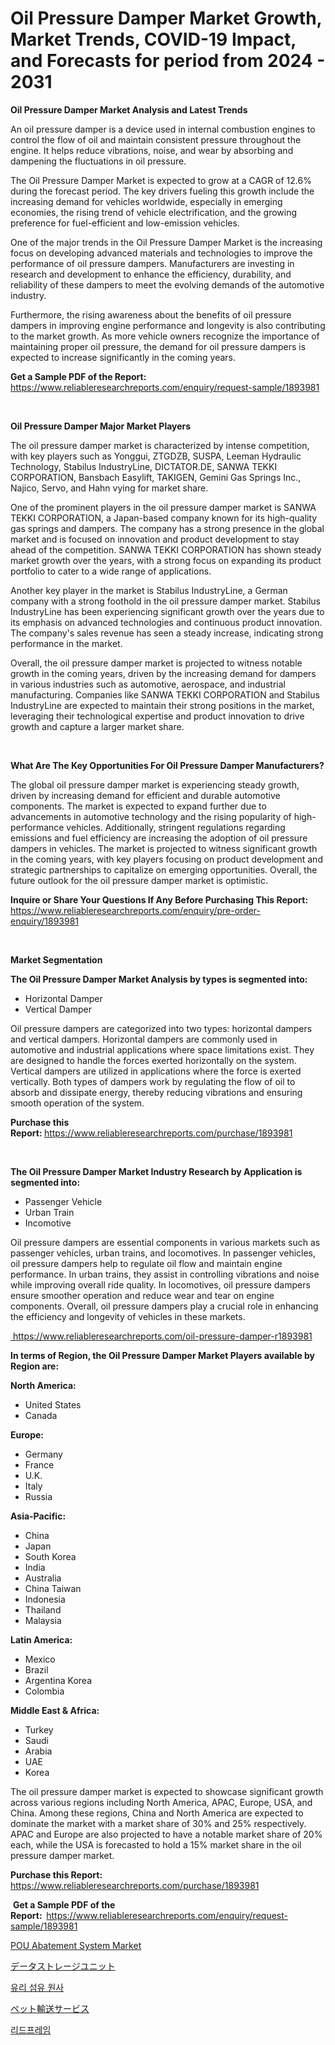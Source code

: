 <p><h1>Oil Pressure Damper Market Growth, Market Trends, COVID-19 Impact, and Forecasts for period from 2024 - 2031</h1></p><p><strong>Oil Pressure Damper Market Analysis and Latest Trends</strong></p>
<p><p>An oil pressure damper is a device used in internal combustion engines to control the flow of oil and maintain consistent pressure throughout the engine. It helps reduce vibrations, noise, and wear by absorbing and dampening the fluctuations in oil pressure.</p><p>The Oil Pressure Damper Market is expected to grow at a CAGR of 12.6% during the forecast period. The key drivers fueling this growth include the increasing demand for vehicles worldwide, especially in emerging economies, the rising trend of vehicle electrification, and the growing preference for fuel-efficient and low-emission vehicles.</p><p>One of the major trends in the Oil Pressure Damper Market is the increasing focus on developing advanced materials and technologies to improve the performance of oil pressure dampers. Manufacturers are investing in research and development to enhance the efficiency, durability, and reliability of these dampers to meet the evolving demands of the automotive industry.</p><p>Furthermore, the rising awareness about the benefits of oil pressure dampers in improving engine performance and longevity is also contributing to the market growth. As more vehicle owners recognize the importance of maintaining proper oil pressure, the demand for oil pressure dampers is expected to increase significantly in the coming years.</p></p>
<p><strong>Get a Sample PDF of the Report:&nbsp;</strong> <a href="https://www.reliableresearchreports.com/enquiry/request-sample/1893981">https://www.reliableresearchreports.com/enquiry/request-sample/1893981</a></p>
<p>&nbsp;</p>
<p><strong>Oil Pressure Damper Major Market Players</strong></p>
<p><p>The oil pressure damper market is characterized by intense competition, with key players such as Yonggui, ZTGDZB, SUSPA, Leeman Hydraulic Technology, Stabilus IndustryLine, DICTATOR.DE, SANWA TEKKI CORPORATION, Bansbach Easylift, TAKIGEN, Gemini Gas Springs Inc., Najico, Servo, and Hahn vying for market share.</p><p>One of the prominent players in the oil pressure damper market is SANWA TEKKI CORPORATION, a Japan-based company known for its high-quality gas springs and dampers. The company has a strong presence in the global market and is focused on innovation and product development to stay ahead of the competition. SANWA TEKKI CORPORATION has shown steady market growth over the years, with a strong focus on expanding its product portfolio to cater to a wide range of applications.</p><p>Another key player in the market is Stabilus IndustryLine, a German company with a strong foothold in the oil pressure damper market. Stabilus IndustryLine has been experiencing significant growth over the years due to its emphasis on advanced technologies and continuous product innovation. The company's sales revenue has seen a steady increase, indicating strong performance in the market.</p><p>Overall, the oil pressure damper market is projected to witness notable growth in the coming years, driven by the increasing demand for dampers in various industries such as automotive, aerospace, and industrial manufacturing. Companies like SANWA TEKKI CORPORATION and Stabilus IndustryLine are expected to maintain their strong positions in the market, leveraging their technological expertise and product innovation to drive growth and capture a larger market share.</p></p>
<p>&nbsp;</p>
<p><strong>What Are The Key Opportunities For Oil Pressure Damper Manufacturers?</strong></p>
<p><p>The global oil pressure damper market is experiencing steady growth, driven by increasing demand for efficient and durable automotive components. The market is expected to expand further due to advancements in automotive technology and the rising popularity of high-performance vehicles. Additionally, stringent regulations regarding emissions and fuel efficiency are increasing the adoption of oil pressure dampers in vehicles. The market is projected to witness significant growth in the coming years, with key players focusing on product development and strategic partnerships to capitalize on emerging opportunities. Overall, the future outlook for the oil pressure damper market is optimistic.</p></p>
<p><strong>Inquire or Share Your Questions If Any Before Purchasing This Report:</strong> <a href="https://www.reliableresearchreports.com/enquiry/pre-order-enquiry/1893981">https://www.reliableresearchreports.com/enquiry/pre-order-enquiry/1893981</a></p>
<p>&nbsp;</p>
<p><strong>Market Segmentation</strong></p>
<p><strong>The Oil Pressure Damper Market Analysis by types is segmented into:</strong></p>
<p><ul><li>Horizontal Damper</li><li>Vertical Damper</li></ul></p>
<p><p>Oil pressure dampers are categorized into two types: horizontal dampers and vertical dampers. Horizontal dampers are commonly used in automotive and industrial applications where space limitations exist. They are designed to handle the forces exerted horizontally on the system. Vertical dampers are utilized in applications where the force is exerted vertically. Both types of dampers work by regulating the flow of oil to absorb and dissipate energy, thereby reducing vibrations and ensuring smooth operation of the system.</p></p>
<p><strong>Purchase this Report:&nbsp;</strong><a href="https://www.reliableresearchreports.com/purchase/1893981">https://www.reliableresearchreports.com/purchase/1893981</a></p>
<p>&nbsp;</p>
<p><strong>The Oil Pressure Damper Market Industry Research by Application is segmented into:</strong></p>
<p><ul><li>Passenger Vehicle</li><li>Urban Train</li><li>Incomotive</li></ul></p>
<p><p>Oil pressure dampers are essential components in various markets such as passenger vehicles, urban trains, and locomotives. In passenger vehicles, oil pressure dampers help to regulate oil flow and maintain engine performance. In urban trains, they assist in controlling vibrations and noise while improving overall ride quality. In locomotives, oil pressure dampers ensure smoother operation and reduce wear and tear on engine components. Overall, oil pressure dampers play a crucial role in enhancing the efficiency and longevity of vehicles in these markets.</p></p>
<p><a href="https://www.reliableresearchreports.com/oil-pressure-damper-r1893981">&nbsp;https://www.reliableresearchreports.com/oil-pressure-damper-r1893981</a></p>
<p><strong>In terms of Region, the Oil Pressure Damper Market Players available by Region are:</strong></p>
<p>
    <p> <strong> North America: </strong>
        <ul>
            <li>United States</li>
            <li>Canada</li>
        </ul>
        </p> 
    <p> <strong> Europe: </strong>
        <ul>
            <li>Germany</li>
            <li>France</li>
            <li>U.K.</li>
            <li>Italy</li>
            <li>Russia</li>
        </ul>
        </p> 
    <p> <strong> Asia-Pacific: </strong>
        <ul>
            <li>China</li>
            <li>Japan</li>
            <li>South Korea</li>
            <li>India</li>
            <li>Australia</li>
            <li>China Taiwan</li>
            <li>Indonesia</li>
            <li>Thailand</li>
            <li>Malaysia</li>
        </ul>
        </p> 
    <p> <strong> Latin America: </strong>
        <ul>
            <li>Mexico</li>
            <li>Brazil</li>
            <li>Argentina Korea</li>
            <li>Colombia</li>
        </ul>
        </p> 
    <p> <strong> Middle East & Africa: </strong>
        <ul>
            <li>Turkey</li>
            <li>Saudi</li>
            <li>Arabia</li>
            <li>UAE</li>
            <li>Korea</li>
        </ul>
    </p>
    </p>
<p><p>The oil pressure damper market is expected to showcase significant growth across various regions including North America, APAC, Europe, USA, and China. Among these regions, China and North America are expected to dominate the market with a market share of 30% and 25% respectively. APAC and Europe are also projected to have a notable market share of 20% each, while the USA is forecasted to hold a 15% market share in the oil pressure damper market.</p></p>
<p><strong>Purchase this Report: </strong><a href="https://www.reliableresearchreports.com/purchase/1893981">https://www.reliableresearchreports.com/purchase/1893981</a></p>
<p>&nbsp;<strong>Get a Sample PDF of the Report:&nbsp;&nbsp;</strong><a href="https://www.reliableresearchreports.com/enquiry/request-sample/1893981">https://www.reliableresearchreports.com/enquiry/request-sample/1893981</a></p>
<p><strong></strong></p>
<p><p><a href="https://github.com/jaidynmorantestelletmjzya/Market-Research-Report-List-2/blob/main/pou-abatement-system-market.md">POU Abatement System Market</a></p><p><a href="https://medium.com/@carolynsparkly/%E3%83%87%E3%83%BC%E3%82%BF%E3%82%B9%E3%83%88%E3%83%AC%E3%83%BC%E3%82%B8%E3%83%A6%E3%83%8B%E3%83%83%E3%83%88%E5%B8%82%E5%A0%B4%E3%81%AE%E5%88%86%E6%9E%90-%E3%82%B0%E3%83%AD%E3%83%BC%E3%83%90%E3%83%AB%E6%A5%AD%E7%95%8C%E3%81%AE%E5%B1%95%E6%9C%9B%E3%81%A8%E4%BA%88%E6%B8%AC-2024%E5%B9%B4%E3%81%8B%E3%82%892031%E5%B9%B4-1283dec4f898">データストレージユニット</a></p><p><a href="https://medium.com/@kavonhansen15/%EC%9C%A0%EB%A6%AC%EC%84%AC%EC%9C%A0-%EC%8B%A4-%EC%8B%9C%EC%9E%A5-%EB%B6%84%EC%84%9D-%EC%97%B0%ED%8F%89%EA%B7%A0-%EC%84%B1%EC%9E%A5%EB%A5%A0-%EC%8B%9C%EC%9E%A5-%EC%84%B8%EB%B6%84%ED%99%94-%EB%B0%8F-%EA%B8%80%EB%A1%9C%EB%B2%8C-%EC%82%B0%EC%97%85-%EA%B0%9C%EC%9A%94-1f6ed4000900">유리 섬유 원사</a></p><p><a href="https://github.com/leigh4852023/Market-Research-Report-List-1/blob/main/891645844656.md">ペット輸送サービス</a></p><p><a href="https://medium.com/@jaceykeebler2022/%EB%A6%AC%EB%93%9C%ED%94%84%EB%A0%88%EC%9E%84-%EC%8B%9C%EC%9E%A5-%EB%B6%84%EC%84%9D-%EA%B7%B8%EA%B2%83%EC%9D%98-cagr-%EC%8B%9C%EC%9E%A5-%EC%84%B8%EB%B6%84%ED%99%94-%EB%B0%8F-%EA%B8%80%EB%A1%9C%EB%B2%8C-%EC%82%B0%EC%97%85-%EA%B0%9C%EC%9A%94-730d37c77c9f">리드프레임</a></p></p>